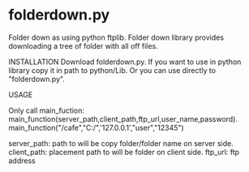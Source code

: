 # folderdown.py
Folder down as using python ftplib. Folder down library provides downloading a tree of folder with all off files. 

INSTALLATION
Download folderdown.py. If you want to use in python library copy it in path to python/Lib. Or you can use directly to "folderdown.py".

USAGE

Only call main_fuction:
main_function(server_path,client_path,ftp_url,user_name,password).
main_function("/cafe","C:/",'127.0.0.1',"user","12345")

server_path: path to will be copy folder/folder name on server side.
client_path: placement path to will be folder on client side.
ftp_url: ftp address




 
